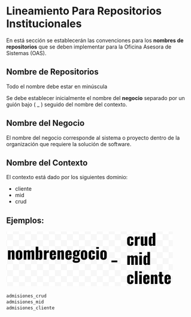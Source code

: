 # Lineamiento Para Repositorios Institucionales

En está sección se establecerán las convenciones para los **nombres de repositorios** que se deben implementar para la Oficina Asesora de Sistemas (OAS).

## Nombre de Repositorios

Todo el nombre debe estar en minúscula

Se debe establecer inicialmente el nombre del **negocio** separado por un guión bajo ( _ ) seguido del nombre del contexto.

## Nombre del Negocio
El nombre del negocio corresponde al sistema o proyecto dentro de la organización que requiere la solución de software.

## Nombre del Contexto
El contexto está dado por los siguientes dominio:
- cliente
- mid
- crud

## Ejemplos:

![Crear BD](/repositorios_institucionales/img/repo_01.png)

    admisiones_crud
    admisiones_mid
    admisiones_cliente
